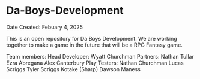# Da-Boys-Development

Date Created: Febuary 4, 2025

This is an open repository for Da Boys Development. We are working together to make a game in the future that will be a RPG Fantasy game.

Team members:
  Head Developer:   Wyatt Churchman
  Partners:         Nathan Tullar
                    Ezra Abregana
                    Alex Canterbury
  Play Testers:     Nathan Churchman
                    Lucas Scriggs
                    Tyler Scriggs
                    Kotake (Sharp) 
                    Dawson Maness
                    
